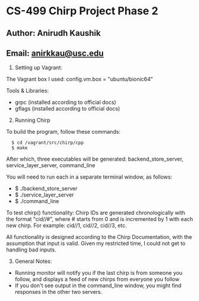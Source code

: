 # CS-499 Chirp Project Phase 2

## Author: Anirudh Kaushik
## Email: anirkkau@usc.edu

1) Setting up Vagrant:

  The Vagrant box I used:
  config.vm.box = "ubuntu/bionic64"

  Tools & Libraries:
  - grpc (installed according to official docs)
  - gflags (installed according to official docs)

2) Running Chirp

  To build the program, follow these commands:
  ```
    $ cd /vagrant/src/chirp/cpp
    $ make
  ```

  After which, three executables will be generated: backend_store_server, service_layer_server, command_line

  You will need to run each in a separate terminal window, as follows:
  - $ ./backend_store_server
  - $ ./service_layer_server
  - $ ./command_line <flags>

  To test chirp() functionality:
  Chirp IDs are generated chronologically with the format "cid//#",
  where # starts from 0 and is incremented by 1 with each new chirp.
  For example: cid//1, cid//2, cid//3, etc.

  All functionality is designed according to the Chirp Documentation, with the assumption that input is valid.
  Given my restricted time, I could not get to handling bad inputs. 
   
3) General Notes: 

 - Running monitor will notify you if the last chirp is from someone you follow, and displays a feed of new chirps from everyone you follow 
 - If you don't see output in the command_line window, you might find responses in the other two servers.